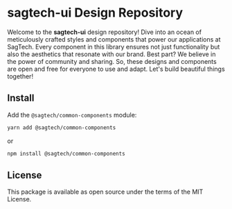 # sagtech-ui Design Repository

Welcome to the **sagtech-ui** design repository! Dive into an ocean of meticulously crafted styles and components that power our applications at SagTech. Every component in this library ensures not just functionality but also the aesthetics that resonate with our brand. Best part? We believe in the power of community and sharing. So, these designs and components are open and free for everyone to use and adapt. Let's build beautiful things together!

## Install

Add the `@sagtech/common-components` module:

```bash
yarn add @sagtech/common-components
```

or

```bash
npm install @sagtech/common-components
```

## License

This package is available as open source under the terms of the MIT License.
